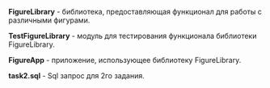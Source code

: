 **FigureLibrary** - библиотека, предоставляющая функционал для работы с различными фигурами.

**TestFigureLibrary** - модуль для тестирования функционала библиотеки FigureLibrary.

**FigureApp** - приложение, использующее библиотеку FigureLibrary.

**task2.sql** - Sql запрос для 2го задания.
